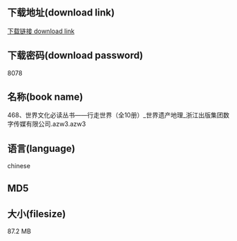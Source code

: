 ## 下载地址(download link)
[下载链接 download link](https://voluble-croquembouche-d321dc.netlify.app/?s=468%E3%80%81%E4%B8%96%E7%95%8C%E6%96%87%E5%8C%96%E5%BF%85%E8%AF%BB%E4%B8%9B%E4%B9%A6%E2%80%94%E2%80%94%E8%A1%8C%E8%B5%B0%E4%B8%96%E7%95%8C%EF%BC%88%E5%85%A810%E5%86%8C%EF%BC%89_%E4%B8%96%E7%95%8C%E9%81%97%E4%BA%A7%E5%9C%B0%E7%90%86_%E6%B5%99%E6%B1%9F%E5%87%BA%E7%89%88%E9%9B%86%E5%9B%A2%E6%95%B0%E5%AD%97%E4%BC%A0%E5%AA%92%E6%9C%89%E9%99%90%E5%85%AC%E5%8F%B8.azw3)

## 下载密码(download password)
8078

## 名称(book name)
468、世界文化必读丛书——行走世界（全10册）_世界遗产地理_浙江出版集团数字传媒有限公司.azw3.azw3

## 语言(language)
chinese

## MD5


## 大小(filesize)
87.2 MB
